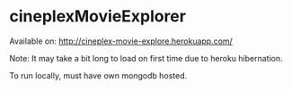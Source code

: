 # cineplexMovieExplorer

Available on:
http://cineplex-movie-explore.herokuapp.com/

Note: It may take a bit long to load on first time due to heroku hibernation.

To run locally, must have own mongodb hosted.
